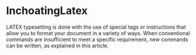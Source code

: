 # InchoatingLatex

LATEX typesetting is done with the use of special tags or instructions that allow you to format your document in a variety of ways. When conventional commands are insufficient to meet a specific requirement, new commands can be written, as explained in this article.
